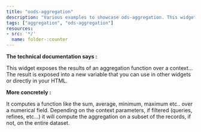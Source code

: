 ```yaml
---
title: "oods-aggregation"
description: "Various examples to showcase ods-aggregation. This widget exposes the results of an aggregation (sum, average, minimum, maximum etc...) function."
tags: ["aggregation", "ods-aggregation"]
resources:
- src: '*/'
  name: folder-:counter
---
```


**The technical documentation says :**

This widget exposes the results of an aggregation function over a context... The result is exposed into a new variable that you can use in other widgets or directly in your HTML.

**More concretely :**

It computes a function like the sum, average, minimum, maximum etc.. over a numerical field. Depending on the context parameters, if filtered (queries, refines, etc...) it will compute the aggregation on a subset of the records, if not, on the entire dataset.
